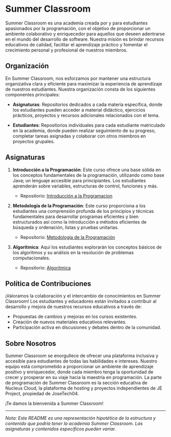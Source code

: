 # Summer Classroom

Summer Classroom es una academia creada por y para estudiantes apasionados por la programación, con el objetivo de proporcionar un ambiente colaborativo y enriquecedor para aquellos que deseen adentrarse en el mundo del desarrollo de software. Nuestra misión es brindar recursos educativos de calidad, facilitar el aprendizaje práctico y fomentar el crecimiento personal y profesional de nuestros miembros.



## Organización

En Summer Classroom, nos esforzamos por mantener una estructura organizativa clara y eficiente para maximizar la experiencia de aprendizaje de nuestros estudiantes. Nuestra organización consta de los siguientes componentes principales:

- **Asignaturas**: Repositorios dedicados a cada materia específica, donde los estudiantes pueden acceder a material didáctico, ejercicios prácticos, proyectos y recursos adicionales relacionados con el tema.

- **Estudiantes**: Repositorios individuales para cada estudiante matriculado en la academia, donde pueden realizar seguimiento de su progreso, completar tareas asignadas y colaborar con otros miembros en proyectos grupales.




## Asignaturas

1. **Introducción a la Programación**: Este curso ofrece una base sólida en los conceptos fundamentales de la programación, utilizando como base Java; un lenguaje accesible para principiantes. Los estudiantes aprenderán sobre variables, estructuras de control, funciones y más.
   - Repositorio: [Introducción a la Programacion](https://github.com/SummerClassroom/IntroduccionProgramacion)

3. **Metodología de la Programación**: Este curso proporciona a los estudiantes una comprensión profunda de los principios y técnicas fundamentales para desarrollar programas eficientes y bien estructurados así como la introducción a métodos eficientes de búsqueda y ordenación, listas y pruebas unitarias.
   - Repositorio: [Metodología de la Programación](https://github.com/SummerClassroom/MetodologiaProgramacion)

2. **Algorítmica**: Aquí los estudiantes explorarán los conceptos básicos de los algoritmos y su análisis en la resolución de problemas computacionales.
   - Repositorio: [Algoritmica](https://github.com/SummerClassroom/Algoritmica)




## Política de Contribuciones

¡Valoramos la colaboración y el intercambio de conocimientos en Summer Classroom! Los estudiantes y educadores están invitados a contribuir al desarrollo y mejora de nuestros recursos educativos a través de:

- Propuestas de cambios y mejoras en los cursos existentes.
- Creación de nuevos materiales educativos relevantes.
- Participación activa en discusiones y debates dentro de la comunidad.




## Sobre Nosotros

Summer Classroom se enorgullece de ofrecer una plataforma inclusiva y accesible para estudiantes de todas las habilidades e intereses. Nuestro equipo está comprometido a proporcionar un ambiente de aprendizaje positivo y enriquecedor, donde cada miembro tenga la oportunidad de crecer y prosperar en su viaje hacia la maestría en programación. La parte de programación de Summer Classroom es la sección educativa de Nucleus Cloud, la plataforma de hosting y proyectos independientes de JE Project, propiedad de JoseTech04.

¡Te damos la bienvenida a Summer Classroom!


 ---

*Nota: Este README es una representación hipotética de la estructura y contenido que podría tener la academia Summer Classroom. Las asignaturas y contenidos específicos pueden variar.*
